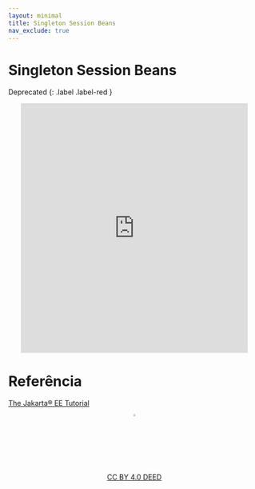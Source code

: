 ```yaml
---
layout: minimal
title: Singleton Session Beans
nav_exclude: true
---
```


# Singleton Session Beans

Deprecated
{: .label .label-red }

<center>
<iframe src="https://pw2.rpmhub.dev/topicos/singleton/slides/index.html#/" title="Singleton Session Beans" width="90%" height="500" style="border:none;"></iframe>
</center>

# Referência

[The Jakarta® EE Tutorial](https://eclipse-ee4j.github.io/jakartaee-tutorial/)

<center>
<a href="https://rpmhub.dev" target="blanck"><img src="../../imgs/logo.png" alt="Rodrigo Prestes Machado" width="3%" height="3%" border=0 style="border:0; text-decoration:none; outline:none"></a><br/>
<a rel="license" href="http://creativecommons.org/licenses/by/4.0/">CC BY 4.0 DEED</a>
</center>